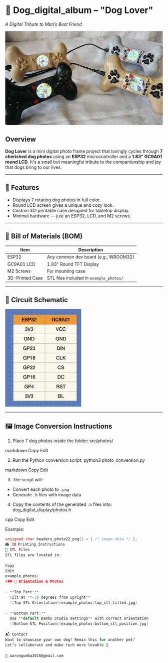 # 🐶 Dog_digital_album – "Dog Lover"  
*A Digital Tribute to Man’s Best Friend*

![Dog Lover](example_photos/dog_lover.jpg)

## Overview
**Dog Lover** is a mini digital photo frame project that lovingly cycles through **7 cherished dog photos** using an **ESP32** microcontroller and a **1.83\" GC9A01 round LCD**. It's a small but meaningful tribute to the companionship and joy that dogs bring to our lives.

---

## 📸 Features
- Displays 7 rotating dog photos in full color.
- Round LCD screen gives a unique and cozy look.
- Custom 3D-printable case designed for tabletop display.
- Minimal hardware — just an ESP32, LCD, and M2 screws.

---

## 🧾 Bill of Materials (BOM)

| Item            | Description                          |
|-----------------|--------------------------------------|
| ESP32           | Any common dev board (e.g., WROOM32) |
| GC9A01 LCD      | 1.83" Round TFT Display              |
| M2 Screws       | For mounting case                    |
| 3D-Printed Case | STL files included in `example_photos/` |

---

## 🔌 Circuit Schematic

![Schematic](schematic.jpg)

---

## 🖼️ Image Conversion Instructions

1. Place 7 dog photos inside the folder:
src/photos/

markdown
Copy
Edit

2. Run the Python conversion script:
python3 photo_conversion.py

markdown
Copy
Edit

3. The script will:
- Convert each photo to `.png`
- Generate `.h` files with image data

4. Copy the contents of the generated `.h` files into:
dog_digital_display/photos.h

cpp
Copy
Edit

Example:
```c
unsigned char headers_photo22_png[] = { /* image data */ };
🖨️ 3D Printing Instructions
📁 STL Files
STL files are located in:

Copy
Edit
example_photos/
### 🧭 Orientation & Photos

- **Top Part:**  
  Tilt at **-30 degrees from upright**  
  ![Top STL Orientation](example_photos/top_stl_tilted.jpg)

- **Bottom Part:**  
  Use **default Bambu Studio settings** with correct orientation  
  ![Bottom STL Position](example_photos/bottom_stl_position.jpg)

📬 Contact
Want to showcase your own dog? Remix this for another pet?
Let’s collaborate and make tech more lovable 🐾

📧 aarongumba2016@gmail.com

